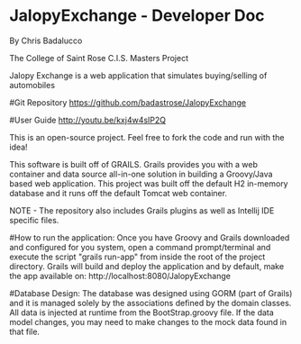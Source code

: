 JalopyExchange - Developer Doc
==============================

By Chris Badalucco

The College of Saint Rose C.I.S. Masters Project

Jalopy Exchange is a web application that simulates buying/selling of automobiles


#Git Repository
https://github.com/badastrose/JalopyExchange

#User Guide
http://youtu.be/kxj4w4sIP2Q

This is an open-source project. Feel free to fork the code and run with the idea!

This software is built off of GRAILS.
Grails provides you with a web container and data source all-in-one solution in
building  a Groovy/Java based web application.  This project was built off the
default H2 in-memory database and it runs off the default Tomcat web container.

NOTE - The repository also includes Grails plugins as well as Intellij IDE specific files.
 
#How to run the application:
Once you have Groovy and Grails downloaded and configured for you system,
open a command prompt/terminal and execute the script "grails run-app" from
inside the root of the project directory.  Grails will build and deploy the
application and by default, make the app available on:
http://localhost:8080/JalopyExchange
 
#Database Design:
The database was designed using GORM (part of Grails) and it is managed solely
by the associations defined by the domain classes. All data is injected at runtime
from the BootStrap.groovy file. If the data model changes, you may need to make
changes to the mock data found in that file.

